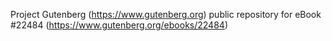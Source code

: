 Project Gutenberg (https://www.gutenberg.org) public repository for eBook #22484 (https://www.gutenberg.org/ebooks/22484)
